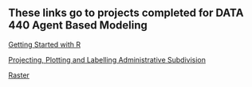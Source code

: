 ## These links go to projects completed for DATA 440 Agent Based Modeling

[Getting Started with R](https://luked77.github.io/Agent_based_modeling_DATA440/Getting_started_R)

[Projecting, Plotting and Labelling Administrative Subdivision](https://luked77.github.io/Agent_based_modeling_DATA440/projecting_plotting_labelling)

[Raster](https://luked77.github.io/Agent_based_modeling_DATA440/rasters.md)


